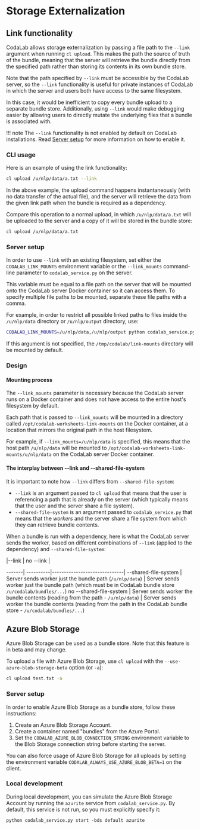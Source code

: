 # Storage Externalization

## Link functionality

CodaLab allows storage externalization by passing a file path to the `--link` argument when running `cl upload`. This makes the path the source of truth of the bundle, meaning that the server will retrieve the bundle directly from the specified path rather than storing its contents in its own bundle store.

Note that the path specified by `--link` must be accessible by the CodaLab server, so the `--link` functionality is useful for private instances of CodaLab in which the server and users both have access to the same filesystem.

In this case, it would be inefficient to copy every bundle upload to a separate bundle store. Additionally, using `--link` would make debugging easier by allowing users to directly mutate the underlying files that a bundle is associated with.

!!! note
    The `--link` functionality is not enabled by default on CodaLab installations. Read [Server setup](#server-setup) for more information on how to enable it.

### CLI usage

Here is an example of using the link functionality:

```bash
cl upload /u/nlp/data/a.txt --link
```

In the above example, the upload command happens instantaneously (with no data transfer of the actual file), and the server will retrieve the data from the given link path when the bundle is required as a dependency.


Compare this operation to a normal upload, in which `/u/nlp/data/a.txt` will be uploaded to the server and a copy of it will be stored in the bundle store:

```bash
cl upload /u/nlp/data/a.txt
```

### Server setup

In order to use `--link` with an existing filesystem, set either the `CODALAB_LINK_MOUNTS` environment variable or the `--link_mounts` command-line parameter to `codalab_service.py` on the server.

This variable must be equal to a file path on the server that will be mounted onto the CodaLab server Docker container so it can access them. To specify multiple file paths to be mounted, separate these file paths with a comma.

For example, in order to restrict all possible linked paths to files inside the `/u/nlp/data` directory or `/u/nlp/output` directory, use:

```bash
CODALAB_LINK_MOUNTS=/u/nlp/data,/u/nlp/output python codalab_service.py
```

If this argument is not specified, the `/tmp/codalab/link-mounts` directory will be mounted by default.

### Design

#### Mounting process

The `--link_mounts` parameter is necessary because the CodaLab server runs on a Docker container and does not have access to the entire host's filesystem
by default.

Each path that is passed to `--link_mounts` will be mounted in a directory called `/opt/codalab-worksheets-link-mounts` on the Docker container, at a location that mirrors the original path in the host filesystem.

For example, if `--link_mounts=/u/nlp/data` is specified, this means that the host path `/u/nlp/data` will be mounted to `/opt/codalab-worksheets-link-mounts/u/nlp/data` on the CodaLab server Docker container.


#### The interplay between --link and --shared-file-system

It is important to note how `--link` differs from `--shared-file-system`:

- `--link` is an argument passed to
`cl upload` that means that the user is referencing a path that is already on the server (which typically means that the
user and the server share a file system).
- `--shared-file-system` is an argument passed to `codalab_service.py` that
means that the _workers_ and the server share a file system from which they can retrieve bundle contents.

When a bundle is run with a dependency, here is what the CodaLab server sends the worker, based on different combinations
of `--link` (applied to the dependency) and `--shared-file-system`:

 <!-- -->       |--link | no --link            |
-------| ----------|------------------------------|
 --shared-file-system        | Server sends worker just the bundle path (`/u/nlp/data`) | Server sends worker just the bundle path (which must be in CodaLab bundle store `/u/codalab/bundles/...`)
 no --shared-file-system     | Server sends worker the bundle contents (reading from the path - `/u/nlp/data`)   | Server sends worker the bundle contents (reading from the path in the CodaLab bundle store - `/u/codalab/bundles/...`)

 ## Azure Blob Storage

Azure Blob Storage can be used as a bundle store. Note that this feature is in beta and may change.

To upload a file with Azure Blob Storage, use `cl upload` with the `--use-azure-blob-storage-beta` option (or `-a`):

```bash
cl upload test.txt -a
```

### Server setup

In order to enable Azure Blob Storage as a bundle store, follow these instructions:

1. Create an Azure Blob Storage Account.
1. Create a container named "bundles" from the Azure Portal.
1. Set the `CODALAB_AZURE_BLOB_CONNECTION_STRING` environment variable to the Blob Storage connection string before starting the server.

You can also force usage of Azure Blob Storage for all uploads by setting the environment variable `CODALAB_ALWAYS_USE_AZURE_BLOB_BETA=1` on the client.

### Local development

During local development, you can simulate the Azure Blob Storage Account by running the `azurite` service from `codalab_service.py`. By default, this service is not run, so you must explicitly specify it:

```
python codalab_service.py start -bds default azurite
```